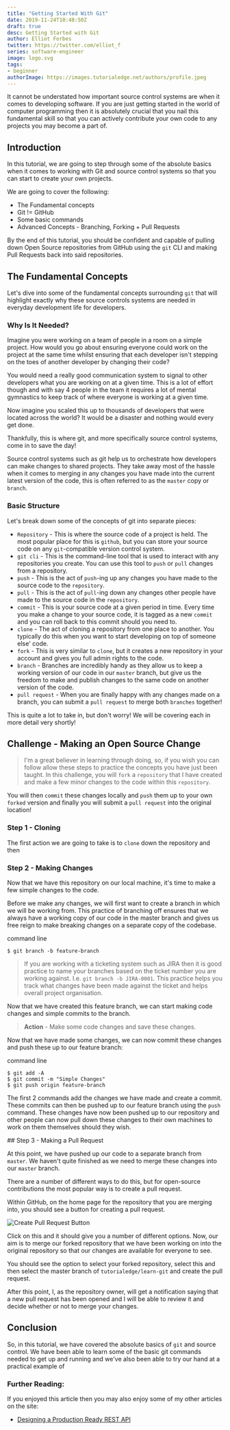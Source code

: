 ```yaml
---
title: "Getting Started With Git"
date: 2019-11-24T10:48:50Z
draft: true
desc: Getting Started with Git
author: Elliot Forbes
twitter: https://twitter.com/elliot_f
series: software-engineer
image: logo.svg
tags:
- beginner
authorImage: https://images.tutorialedge.net/authors/profile.jpeg
---
```


It cannot be understated how important source control systems are when it comes to developing software. If you are just getting started in the world of computer programming then it is absolutely crucial that you nail this fundamental skill so that you can actively contribute your own code to any projects you may become a part of.

## Introduction

In this tutorial, we are going to step through some of the absolute basics when it comes to working with Git and source control systems so that you can start to create your own projects.

We are going to cover the following:

* The Fundamental concepts
* Git != GitHub
* Some basic commands
* Advanced Concepts - Branching, Forking + Pull Requests

By the end of this tutorial, you should be confident and capable of pulling down Open Source repositories from GitHub using the `git` CLI and making Pull Requests back into said repositories.

## The Fundamental Concepts

Let's dive into some of the fundamental concepts surrounding `git` that will highlight exactly why these source controls systems are needed in everyday development life for developers.

### Why Is It Needed?

Imagine you were working on a team of people in a room on a simple project. How would you go about ensuring everyone could work on the project at the same time whilst ensuring that each developer isn't stepping on the toes of another developer by changing their code?

You would need a really good communication system to signal to other developers what you are working on at a given time. This is a lot of effort though and with say 4 people in the team it requires a lot of mental gymnastics to keep track of where everyone is working at a given time.

Now imagine you scaled this up to thousands of developers that were located across the world? It would be a disaster and nothing would every get done.

Thankfully, this is where git, and more specifically source control systems, come in to save the day!

Source control systems such as git help us to orchestrate how developers can make changes to shared projects. They take away most of the hassle when it comes to merging in any changes you have made into the current latest version of the code, this is often referred to as the `master` copy or `branch`.  

### Basic Structure

Let's break down some of the concepts of git into separate pieces:

* `Repository` - This is where the source code of a project is held. The most popular place for this is `github`, but you can store your source code on any `git`-compatible version control system.
* `git cli` - This is the command-line tool that is used to interact with any repositories you create. You can use this tool to `push` or `pull` changes from a repository.
* `push` - This is the act of `push`-ing up any changes you have made to the source code to the `repository`.
* `pull` - This is the act of `pull`-ing down any changes other people have made to the source code in the `repository`.
* `commit` - This is your source code at a given period in time. Every time you make a change to your source code, it is tagged as a new `commit` and you can roll back to this commit should you need to.
* `clone` - The act of cloning a repository from one place to another. You typically do this when you want to start developing on top of someone else' code.
* `fork` - This is very similar to `clone`, but it creates a new repository in your account and gives you full admin rights to the code.
* `branch` - Branches are incredibly handy as they allow us to keep a working version of our code in our `master` branch, but give us the freedom to make and publish changes to the same code on another version of the code.
* `pull request` - When you are finally happy with any changes made on a branch, you can submit a `pull request` to merge both `branches` together!

This is quite a lot to take in, but don't worry! We will be covering each in more detail very shortly!

## Challenge - Making an Open Source Change

> I'm a great believer in learning through doing, so, if you wish you can follow allow these steps to practice the concepts you have just been taught. In this challenge, you will `fork` a `repository` that I have created and make a few minor changes to the code within this `repository`. 

You will then `commit` these changes locally and `push` them up to your own `forked` version and finally you will submit a `pull request` into the original location!

### Step 1 - Cloning

The first action we are going to take is to `clone` down the repository and then 

### Step 2 - Making Changes

Now that we have this repository on our local machine, it's time to make a few simple changes to the code. 

Before we make any changes, we will first want to create a branch in which we will be working from. This practice of branching off ensures that we always have a working copy of our code in the master branch and gives us free reign to make breaking changes on a separate copy of the codebase. 

<div class="filename"> command line </div>

```output
$ git branch -b feature-branch
``` 

> If you are working with a ticketing system such as JIRA then it is good practice to name your branches based on the ticket number you are working against. I.e. `git branch -b JIRA-0001`. This practice helps you track what changes have been made against the ticket and helps overall project organisation.

Now that we have created this feature branch, we can start making code changes and simple commits to the branch. 

> **Action** - Make some code changes and save these changes.

Now that we have made some changes, we can now commit these changes and push these up to our feature branch:

<div class="filename"> command line </div>

```output
$ git add -A 
$ git commit -m "Simple Changes"
$ git push origin feature-branch
```

The first 2 commands add the changes we have made and create a commit. These commits can then be pushed up to our feature branch using the `push` command. These changes have now been pushed up to our repository and other people can now pull down these changes to their own machines to work on them themselves should they wish.

## Step 3 - Making a Pull Request

At this point, we have pushed up our code to a separate branch from `master`. We haven't quite finished as we need to merge these changes into our `master` branch.

There are a number of different ways to do this, but for open-source contributions the most popular way is to create a pull request.

Within GitHub, on the home page for the repository that you are merging into, you should see a button for creating a pull request. 

![Create Pull Request Button]()

Click on this and it should give you a number of different options. Now, our aim is to merge our forked repository that we have been working on into the original repository so that our changes are available for everyone to see.

You should see the option to select your forked repository, select this and then select the master branch of `tutorialedge/learn-git` and create the pull request. 

After this point, I, as the repository owner, will get a notification saying that a new pull request has been opened and I will be able to review it and decide whether or not to merge your changes.



## Conclusion

So, in this tutorial, we have covered the absolute basics of `git` and source control. We have been able to learn some of the basic git commands needed to get up and running and we've also been able to try our hand at a practical example of

### Further Reading:

If you enjoyed this article then you may also enjoy some of my other articles on the site:

* [Designing a Production Ready REST API](/software-eng/designing-a-rest-api)